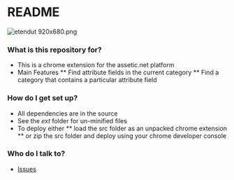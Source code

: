 # README #
![etendut 920x680.png](https://bitbucket.org/repo/6bEGrB/images/3280765377-etendut%20920x680.png)


### What is this repository for? ###

* This is a chrome extension for the assetic.net platform
* Main Features
** Find attribute fields in the current category
** Find a category that contains a particular attribute field



### How do I get set up? ###

* All dependencies are in the source
* See the *ext* folder for un-minified files
* To deploy either 
** load the src folder as an unpacked chrome extension
** or zip the src folder and deploy using your chrome developer console

### Who do I talk to? ###

* [Issues](https://bitbucket.org/etendut/field-finder-for-assetic-net/issues)